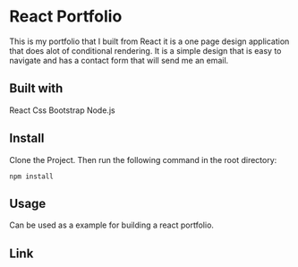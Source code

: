 # React Portfolio

This is my portfolio that I built from React it is a one page design application that does alot of conditional rendering. It is a simple design that is easy to navigate and has a contact form that will send me an email.

## Built with 
React
Css
Bootstrap
Node.js

## Install

Clone the Project.
Then run the following command in the root directory:

``` npm install ```

## Usage 
Can be used as a example for building a react portfolio.

## Link 
